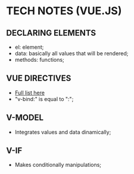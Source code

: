 # TECH NOTES (VUE.JS)
## DECLARING ELEMENTS
- el: element;
- data: basically all values that will be rendered;
- methods: functions;

## VUE DIRECTIVES
- [Full list here](https://012.vuejs.org/api/directives.html#Empty_Directives)
- "v-bind:" is equal to ":";

## V-MODEL
- Integrates values and data dinamically;

## V-IF
- Makes conditionally manipulations;